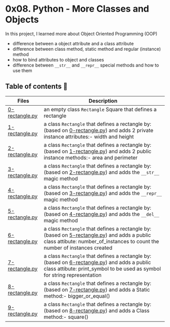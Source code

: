 # 0x08. Python - More Classes and Objects

In this project, I learned more about Object Oriented Programming (OOP)
- difference between a object attribute and a class attribute
- difference between class method, static method and regular (instance) method
- how to bind attributes to object and classes
- difference between `__str__` and `__repr__` special methods and how to use them



## Table of contents :book:
Files | Description
----- | -----------
[0-rectangle.py](./0-rectangle.py) | an empty class `Rectangle` Square that defines a rectangle
[1-rectangle.py](./1-rectangle.py) | a class `Rectangle` that defines a rectangle by: (based on [0-rectangle.py](./0-rectangle.py)) and adds 2 private instance attributes:- width and height
[2-rectangle.py](./2-rectangle.py) | a class `Rectangle` that defines a rectangle by: (based on [1-rectangle.py](./1-rectangle.py)) and adds 2 public instance methods:- area and perimeter
[3-rectangle.py](./3-rectangle.py) | a class `Rectangle` that defines a rectangle by: (based on [2-rectangle.py](./2-rectangle.py)) and adds the `__str__` magic method
[4-rectangle.py](./4-rectangle.py) | a class `Rectangle` that defines a rectangle by: (based on [3-rectangle.py](./3-rectangle.py)) and adds the `__repr__` magic method
[5-rectangle.py](./5-rectangle.py) | a class `Rectangle` that defines a rectangle by: (based on [4-rectangle.py](./4-rectangle.py)) and adds the `__del__` magic method
[6-rectangle.py](./6-rectangle.py) | a class `Rectangle` that defines a rectangle by: (based on [5-rectangle.py](./5-rectangle.py)) and adds a public class attibute: number_of_instances to count the number of instances created
[7-rectangle.py](./7-rectangle.py) | a class `Rectangle` that defines a rectangle by: (based on [6-rectangle.py](./6-rectangle.py)) and adds a public class attibute: print_symbol to be used as symbol for string representation
[8-rectangle.py](./8-rectangle.py) | a class `Rectangle` that defines a rectangle by: (based on [7-rectangle.py](./7-rectangle.py)) and adds a Static method:- bigger_or_equal()
[9-rectangle.py](./9-rectangle.py) | a class `Rectangle` that defines a rectangle by: (based on [8-rectangle.py](./8-rectangle.py)) and adds a Class method:- square()
